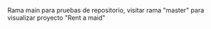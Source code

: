 Rama main para pruebas de repositorio, visitar rama "master" para visualizar proyecto "Rent a maid"
